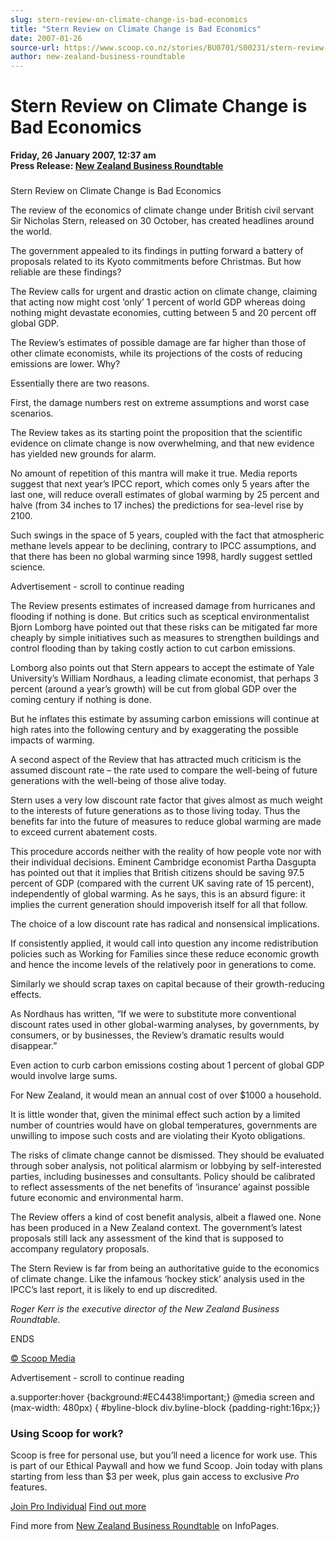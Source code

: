 ```yaml
---
slug: stern-review-on-climate-change-is-bad-economics
title: "Stern Review on Climate Change is Bad Economics"
date: 2007-01-26
source-url: https://www.scoop.co.nz/stories/BU0701/S00231/stern-review-on-climate-change-is-bad-economics.htm
author: new-zealand-business-roundtable
---
```

Stern Review on Climate Change is Bad Economics
===============================================

**Friday, 26 January 2007, 12:37 am**  
**Press Release: [New Zealand Business Roundtable](https://info.scoop.co.nz/New_Zealand_Business_Roundtable)**

### 

Stern Review on Climate Change is Bad Economics

The review of the economics of climate change under British civil servant Sir Nicholas Stern, released on 30 October, has created headlines around the world.

The government appealed to its findings in putting forward a battery of proposals related to its Kyoto commitments before Christmas. But how reliable are these findings?

The Review calls for urgent and drastic action on climate change, claiming that acting now might cost ‘only’ 1 percent of world GDP whereas doing nothing might devastate economies, cutting between 5 and 20 percent off global GDP.

The Review’s estimates of possible damage are far higher than those of other climate economists, while its projections of the costs of reducing emissions are lower. Why?

Essentially there are two reasons.

First, the damage numbers rest on extreme assumptions and worst case scenarios.

The Review takes as its starting point the proposition that the scientific evidence on climate change is now overwhelming, and that new evidence has yielded new grounds for alarm.

No amount of repetition of this mantra will make it true. Media reports suggest that next year’s IPCC report, which comes only 5 years after the last one, will reduce overall estimates of global warming by 25 percent and halve (from 34 inches to 17 inches) the predictions for sea-level rise by 2100.

Such swings in the space of 5 years, coupled with the fact that atmospheric methane levels appear to be declining, contrary to IPCC assumptions, and that there has been no global warming since 1998, hardly suggest settled science.

Advertisement - scroll to continue reading





The Review presents estimates of increased damage from hurricanes and flooding if nothing is done. But critics such as sceptical environmentalist Bjorn Lomborg have pointed out that these risks can be mitigated far more cheaply by simple initiatives such as measures to strengthen buildings and control flooding than by taking costly action to cut carbon emissions.

Lomborg also points out that Stern appears to accept the estimate of Yale University’s William Nordhaus, a leading climate economist, that perhaps 3 percent (around a year’s growth) will be cut from global GDP over the coming century if nothing is done.

But he inflates this estimate by assuming carbon emissions will continue at high rates into the following century and by exaggerating the possible impacts of warming.

A second aspect of the Review that has attracted much criticism is the assumed discount rate – the rate used to compare the well-being of future generations with the well-being of those alive today.

Stern uses a very low discount rate factor that gives almost as much weight to the interests of future generations as to those living today. Thus the benefits far into the future of measures to reduce global warming are made to exceed current abatement costs.

This procedure accords neither with the reality of how people vote nor with their individual decisions. Eminent Cambridge economist Partha Dasgupta has pointed out that it implies that British citizens should be saving 97.5 percent of GDP (compared with the current UK saving rate of 15 percent), independently of global warming. As he says, this is an absurd figure: it implies the current generation should impoverish itself for all that follow.

The choice of a low discount rate has radical and nonsensical implications.

If consistently applied, it would call into question any income redistribution policies such as Working for Families since these reduce economic growth and hence the income levels of the relatively poor in generations to come.

Similarly we should scrap taxes on capital because of their growth-reducing effects.

As Nordhaus has written, “If we were to substitute more conventional discount rates used in other global-warming analyses, by governments, by consumers, or by businesses, the Review’s dramatic results would disappear.”

Even action to curb carbon emissions costing about 1 percent of global GDP would involve large sums.

For New Zealand, it would mean an annual cost of over $1000 a household.

It is little wonder that, given the minimal effect such action by a limited number of countries would have on global temperatures, governments are unwilling to impose such costs and are violating their Kyoto obligations.

The risks of climate change cannot be dismissed. They should be evaluated through sober analysis, not political alarmism or lobbying by self-interested parties, including businesses and consultants. Policy should be calibrated to reflect assessments of the net benefits of ‘insurance’ against possible future economic and environmental harm.

The Review offers a kind of cost benefit analysis, albeit a flawed one. None has been produced in a New Zealand context. The government’s latest proposals still lack any assessment of the kind that is supposed to accompany regulatory proposals.

The Stern Review is far from being an authoritative guide to the economics of climate change. Like the infamous ‘hockey stick’ analysis used in the IPCC’s last report, it is likely to end up discredited.

_Roger Kerr is the executive director of the New Zealand Business Roundtable._

ENDS

  

[© Scoop Media](http://www.scoop.co.nz/about/terms.html)  

Advertisement - scroll to continue reading



a.supporter:hover {background:#EC4438!important;} @media screen and (max-width: 480px) { #byline-block div.byline-block {padding-right:16px;}}

### Using Scoop for work?

Scoop is free for personal use, but you’ll need a licence for work use. This is part of our Ethical Paywall and how we fund Scoop. Join today with plans starting from less than $3 per week, plus gain access to exclusive _Pro_ features.  
  
[Join Pro Individual](https://pro.scoop.co.nz/Individual/?from=ProIn24) [Find out more](https://pro.scoop.co.nz/using-scoop-for-work/?from=ProIn24)

Find more from [New Zealand Business Roundtable](https://info.scoop.co.nz/New_Zealand_Business_Roundtable) on InfoPages.